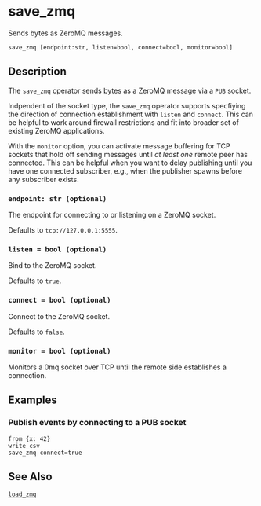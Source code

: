 # save_zmq

Sends bytes as ZeroMQ messages.

```tql
save_zmq [endpoint:str, listen=bool, connect=bool, monitor=bool]
```

## Description

The `save_zmq` operator sends bytes as a ZeroMQ message via a `PUB` socket.

Indpendent of the socket type, the `save_zmq` operator supports specfiying the
direction of connection establishment with `listen` and `connect`. This can be
helpful to work around firewall restrictions and fit into broader set of
existing ZeroMQ applications.

With the `monitor` option, you can activate message buffering for TCP
sockets that hold off sending messages until *at least one* remote peer has
connected. This can be helpful when you want to delay publishing until you have
one connected subscriber, e.g., when the publisher spawns before any subscriber
exists.

### `endpoint: str (optional)`

The endpoint for connecting to or listening on a ZeroMQ socket.

Defaults to `tcp://127.0.0.1:5555`.

### `listen = bool (optional)`

Bind to the ZeroMQ socket.

Defaults to `true`.

### `connect = bool (optional)`

Connect to the ZeroMQ socket.

Defaults to `false`.

### `monitor = bool (optional)`

Monitors a 0mq socket over TCP until the remote side establishes a connection.

## Examples

### Publish events by connecting to a PUB socket

```tql
from {x: 42}
write_csv
save_zmq connect=true
```

## See Also

[`load_zmq`](load_zmq.md)
